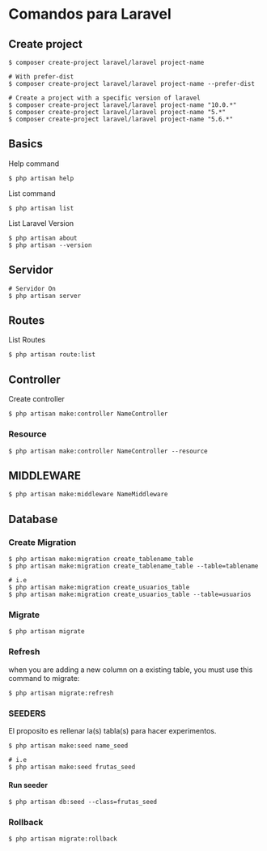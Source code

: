 # Comandos para Laravel

## Create project
```
$ composer create-project laravel/laravel project-name

# With prefer-dist
$ composer create-project laravel/laravel project-name --prefer-dist

# Create a project with a specific version of laravel
$ composer create-project laravel/laravel project-name "10.0.*"
$ composer create-project laravel/laravel project-name "5.*"
$ composer create-project laravel/laravel project-name "5.6.*"
```




## Basics

Help command
```
$ php artisan help
```

List command
```
$ php artisan list
```

List Laravel Version
```
$ php artisan about
$ php artisan --version
```

## Servidor
```
# Servidor On 
$ php artisan server
```

## Routes

List Routes
```
$ php artisan route:list
```

## Controller

Create controller
```
$ php artisan make:controller NameController
```

### Resource

```
$ php artisan make:controller NameController --resource
```

## MIDDLEWARE

```
$ php artisan make:middleware NameMiddleware
```

## Database

### Create Migration
```
$ php artisan make:migration create_tablename_table
$ php artisan make:migration create_tablename_table --table=tablename

# i.e
$ php artisan make:migration create_usuarios_table
$ php artisan make:migration create_usuarios_table --table=usuarios
```

### Migrate
```
$ php artisan migrate 
```

### Refresh

when you are adding a new column on a existing table, you must use this command to migrate:
```
$ php artisan migrate:refresh
```

### SEEDERS

El proposito es rellenar la(s) tabla(s) para hacer experimentos. 

```
$ php artisan make:seed name_seed

# i.e
$ php artisan make:seed frutas_seed
```

#### Run seeder
```
$ php artisan db:seed --class=frutas_seed
```

### Rollback
```
$ php artisan migrate:rollback
```

